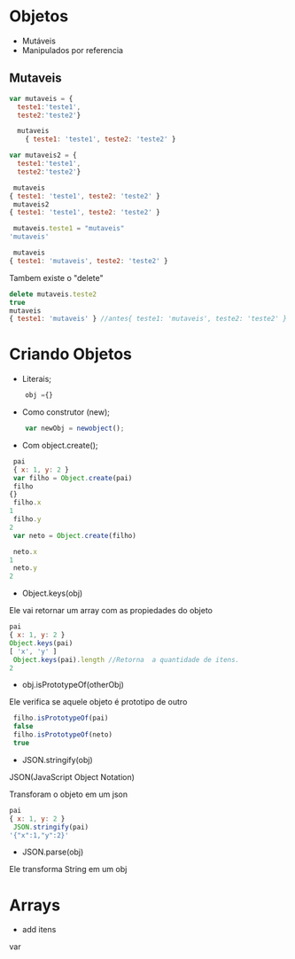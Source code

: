 # Objetos

- Mutáveis
- Manipulados por referencia

## Mutaveis

```javascript
var mutaveis = {
  teste1:'teste1',
  teste2:'teste2'}

  mutaveis
    { teste1: 'teste1', teste2: 'teste2' }

var mutaveis2 = {
  teste1:'teste1',
  teste2:'teste2'}

 mutaveis
{ teste1: 'teste1', teste2: 'teste2' }
 mutaveis2
{ teste1: 'teste1', teste2: 'teste2' }

 mutaveis.teste1 = "mutaveis"
'mutaveis'

 mutaveis
{ teste1: 'mutaveis', teste2: 'teste2' }

```

Tambem existe o "delete"

```js
delete mutaveis.teste2
true
mutaveis
{ teste1: 'mutaveis' } //antes{ teste1: 'mutaveis', teste2: 'teste2' }
```


# Criando Objetos

* Literais;
```js
    obj ={}
```
* Como construtor (new);
```js
    var newObj = newobject();
```

* Com object.create();
```js
 pai
 { x: 1, y: 2 }
 var filho = Object.create(pai)
 filho
{}
 filho.x
1
 filho.y
2
 var neto = Object.create(filho)

 neto.x
1
 neto.y
2
```

* Object.keys(obj)

Ele vai retornar um array com as propiedades do objeto
```js
pai
{ x: 1, y: 2 }
Object.keys(pai)
[ 'x', 'y' ]
 Object.keys(pai).length //Retorna  a quantidade de itens.
2
```

* obj.isPrototypeOf(otherObj)

Ele verifica se aquele objeto é prototipo de outro

```js
 filho.isPrototypeOf(pai)
 false
 filho.isPrototypeOf(neto)
 true

```

* JSON.stringify(obj)  

JSON(JavaScript Object Notation)

Transforam o objeto em um json

```js
pai
{ x: 1, y: 2 }
 JSON.stringify(pai)
'{"x":1,"y":2}'

```

* JSON.parse(obj)

Ele transforma String em um obj

# Arrays

* add itens

var 
